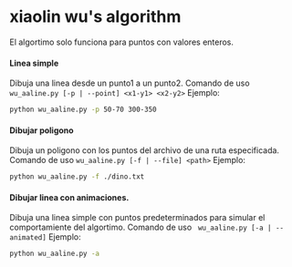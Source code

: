 # xiaolin wu's algorithm

El algortimo solo funciona para puntos con valores enteros.

#### Linea simple

Dibuja una linea desde un punto1 a un punto2.
Comando de uso
`wu_aaline.py [-p | --point] <x1-y1> <x2-y2>`
Ejemplo:

```bash
python wu_aaline.py -p 50-70 300-350
```

#### Dibujar poligono

Dibuja un poligono con los puntos del archivo de una ruta especificada.
Comando de uso
`wu_aaline.py [-f | --file] <path>`
Ejemplo:

```bash
python wu_aaline.py -f ./dino.txt
```

#### Dibujar linea con animaciones.

Dibuja una linea simple con puntos predeterminados para simular el comportamiente del algortimo.
Comando de uso
` wu_aaline.py [-a | --animated]`
Ejemplo:

```bash
python wu_aaline.py -a
```

